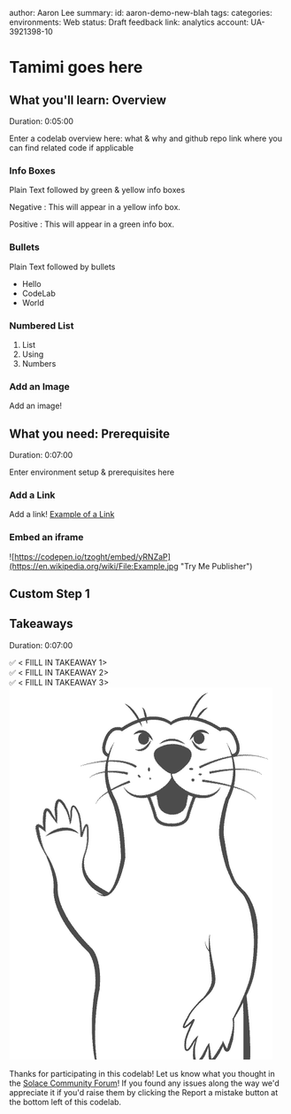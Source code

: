 author: Aaron Lee
summary:
id: aaron-demo-new-blah
tags:
categories:
environments: Web
status: Draft
feedback link: <insert github repo or leave empty>
analytics account: UA-3921398-10

# Tamimi goes here

## What you'll learn: Overview

Duration: 0:05:00

Enter a codelab overview here: what & why and github repo link where you can find related code if applicable

### Info Boxes
Plain Text followed by green & yellow info boxes 

Negative
: This will appear in a yellow info box.

Positive
: This will appear in a green info box.

### Bullets
Plain Text followed by bullets
* Hello
* CodeLab
* World

### Numbered List
1. List
1. Using
1. Numbers

### Add an Image
Add an image!

## What you need: Prerequisite 

Duration: 0:07:00

Enter environment setup & prerequisites here

### Add a Link
Add a link!
[Example of a Link](https://www.google.com)

### Embed an iframe
![https://codepen.io/tzoght/embed/yRNZaP](https://en.wikipedia.org/wiki/File:Example.jpg "Try Me Publisher")

## Custom Step 1

## Takeaways

Duration: 0:07:00

✅ < FIILL IN TAKEAWAY 1>   
✅ < FIILL IN TAKEAWAY 2>   
✅ < FIILL IN TAKEAWAY 3>   
![Soly Image Caption](img/soly.gif)


Thanks for participating in this codelab! Let us know what you thought in the [Solace Community Forum](https://solace.community/)! If you found any issues along the way we'd appreciate it if you'd raise them by clicking the Report a mistake button at the bottom left of this codelab.
